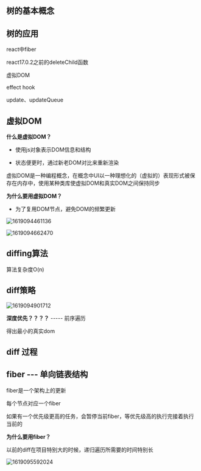 ## 树的基本概念



## 树的应用

react中fiber

react17.0.2之前的deleteChild函数

虚拟DOM

effect hook

update、updateQueue



## 虚拟DOM

**什么是虚拟DOM？**

+ 使用js对象表示DOM信息和结构

+ 状态便更时，通过新老DOM对比来重新渲染



虚拟DOM是一种编程概念，在概念中UI以一种理想化的（虚拟的）表现形式被保存在内存中，使用某种类库使虚拟DOM和真实DOM之间保持同步



**为什么要用虚拟DOM？**

+ 为了复用DOM节点，避免DOM的频繁更新

  

![1619094461136](C:\Users\Amd\AppData\Roaming\Typora\typora-user-images\1619094461136.png)

![1619094662470](C:\Users\Amd\AppData\Roaming\Typora\typora-user-images\1619094662470.png)



## diffing算法

算法复杂度O(n)



## diff策略

![1619094901712](C:\Users\Amd\AppData\Roaming\Typora\typora-user-images\1619094901712.png)

**深度优先？？？？** ----- 前序遍历

得出最小的真实dom



## diff 过程



## fiber --- 单向链表结构

fiber是一个架构上的更新

每个节点对应一个fiber

如果有一个优先级更高的任务，会暂停当前fiber，等优先级高的执行完接着执行当前的



**为什么要用fiber？**

以前的diff在项目特别大的时候，递归遍历所需要的时间特别长

![1619095592024](C:\Users\Amd\AppData\Roaming\Typora\typora-user-images\1619095592024.png)